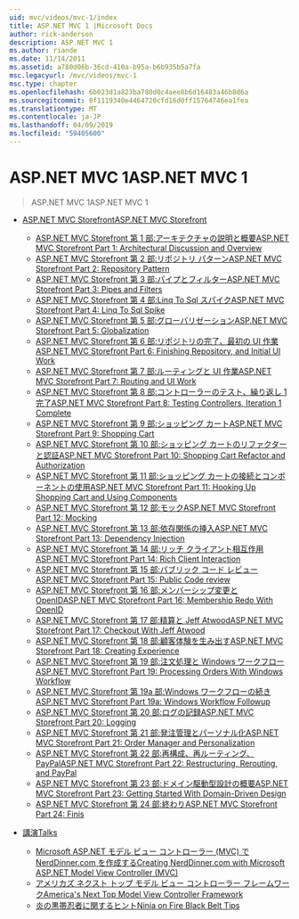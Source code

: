 ```yaml
---
uid: mvc/videos/mvc-1/index
title: ASP.NET MVC 1 |Microsoft Docs
author: rick-anderson
description: ASP.NET MVC 1
ms.author: riande
ms.date: 11/14/2011
ms.assetid: a780d06b-36cd-410a-b95a-b6b935b5a7fa
msc.legacyurl: /mvc/videos/mvc-1
msc.type: chapter
ms.openlocfilehash: 6b023d1a823ba780d0c4aee8b6d16483a46b8d6a
ms.sourcegitcommit: 0f1119340e4464720cfd16d0ff15764746ea1fea
ms.translationtype: MT
ms.contentlocale: ja-JP
ms.lasthandoff: 04/09/2019
ms.locfileid: "59405600"
---
```

# <a name="aspnet-mvc-1"></a><span data-ttu-id="03448-103">ASP.NET MVC 1</span><span class="sxs-lookup"><span data-stu-id="03448-103">ASP.NET MVC 1</span></span>

> <span data-ttu-id="03448-104">ASP.NET MVC 1</span><span class="sxs-lookup"><span data-stu-id="03448-104">ASP.NET MVC 1</span></span>


- [<span data-ttu-id="03448-105">ASP.NET MVC Storefront</span><span class="sxs-lookup"><span data-stu-id="03448-105">ASP.NET MVC Storefront</span></span>](aspnet-mvc-storefront/index.md)

    - [<span data-ttu-id="03448-106">ASP.NET MVC Storefront 第 1 部:アーキテクチャの説明と概要</span><span class="sxs-lookup"><span data-stu-id="03448-106">ASP.NET MVC Storefront Part 1: Architectural Discussion and Overview</span></span>](aspnet-mvc-storefront/aspnet-mvc-storefront-part-1-architectural-discussion-and-overview.md)
    - [<span data-ttu-id="03448-107">ASP.NET MVC Storefront 第 2 部:リポジトリ パターン</span><span class="sxs-lookup"><span data-stu-id="03448-107">ASP.NET MVC Storefront Part 2: Repository Pattern</span></span>](aspnet-mvc-storefront/aspnet-mvc-storefront-part-2-the-repository-pattern.md)
    - [<span data-ttu-id="03448-108">ASP.NET MVC Storefront 第 3 部:パイプとフィルター</span><span class="sxs-lookup"><span data-stu-id="03448-108">ASP.NET MVC Storefront Part 3: Pipes and Filters</span></span>](aspnet-mvc-storefront/aspnet-mvc-storefront-part-3-pipes-and-filters.md)
    - [<span data-ttu-id="03448-109">ASP.NET MVC Storefront 第 4 部:Linq To Sql スパイク</span><span class="sxs-lookup"><span data-stu-id="03448-109">ASP.NET MVC Storefront Part 4: Linq To Sql Spike</span></span>](aspnet-mvc-storefront/aspnet-mvc-storefront-part-4-linq-to-sql-spike.md)
    - [<span data-ttu-id="03448-110">ASP.NET MVC Storefront 第 5 部:グローバリゼーション</span><span class="sxs-lookup"><span data-stu-id="03448-110">ASP.NET MVC Storefront Part 5: Globalization</span></span>](aspnet-mvc-storefront/aspnet-mvc-storefront-part-5-globalization.md)
    - [<span data-ttu-id="03448-111">ASP.NET MVC Storefront 第 6 部:リポジトリの完了、最初の UI 作業</span><span class="sxs-lookup"><span data-stu-id="03448-111">ASP.NET MVC Storefront Part 6: Finishing Repository, and Initial UI Work</span></span>](aspnet-mvc-storefront/aspnet-mvc-storefront-part-6-finishing-the-repository-and-initial-ui-work.md)
    - [<span data-ttu-id="03448-112">ASP.NET MVC Storefront 第 7 部:ルーティングと UI 作業</span><span class="sxs-lookup"><span data-stu-id="03448-112">ASP.NET MVC Storefront Part 7: Routing and UI Work</span></span>](aspnet-mvc-storefront/aspnet-mvc-storefront-part-7-routing-and-ui-work.md)
    - [<span data-ttu-id="03448-113">ASP.NET MVC Storefront 第 8 部:コントローラーのテスト、繰り返し 1 完了</span><span class="sxs-lookup"><span data-stu-id="03448-113">ASP.NET MVC Storefront Part 8: Testing Controllers, Iteration 1 Complete</span></span>](aspnet-mvc-storefront/aspnet-mvc-storefront-part-8-testing-controllers-iteration-1-complete.md)
    - [<span data-ttu-id="03448-114">ASP.NET MVC Storefront 第 9 部:ショッピング カート</span><span class="sxs-lookup"><span data-stu-id="03448-114">ASP.NET MVC Storefront Part 9: Shopping Cart</span></span>](aspnet-mvc-storefront/aspnet-mvc-storefront-part-9-the-shopping-cart.md)
    - [<span data-ttu-id="03448-115">ASP.NET MVC Storefront 第 10 部:ショッピング カートのリファクターと認証</span><span class="sxs-lookup"><span data-stu-id="03448-115">ASP.NET MVC Storefront Part 10: Shopping Cart Refactor and Authorization</span></span>](aspnet-mvc-storefront/aspnet-mvc-storefront-part-10-shopping-cart-refactor-and-authorization.md)
    - [<span data-ttu-id="03448-116">ASP.NET MVC Storefront 第 11 部:ショッピング カートの接続とコンポーネントの使用</span><span class="sxs-lookup"><span data-stu-id="03448-116">ASP.NET MVC Storefront Part 11: Hooking Up Shopping Cart and Using Components</span></span>](aspnet-mvc-storefront/aspnet-mvc-storefront-part-11-hooking-up-the-shopping-cart-and-using-components.md)
    - [<span data-ttu-id="03448-117">ASP.NET MVC Storefront 第 12 部:モック</span><span class="sxs-lookup"><span data-stu-id="03448-117">ASP.NET MVC Storefront Part 12: Mocking</span></span>](aspnet-mvc-storefront/aspnet-mvc-storefront-part-12-mocking.md)
    - [<span data-ttu-id="03448-118">ASP.NET MVC Storefront 第 13 部:依存関係の挿入</span><span class="sxs-lookup"><span data-stu-id="03448-118">ASP.NET MVC Storefront Part 13: Dependency Injection</span></span>](aspnet-mvc-storefront/aspnet-mvc-storefront-part-13-dependency-injection.md)
    - [<span data-ttu-id="03448-119">ASP.NET MVC Storefront 第 14 部:リッチ クライアント相互作用</span><span class="sxs-lookup"><span data-stu-id="03448-119">ASP.NET MVC Storefront Part 14: Rich Client Interaction</span></span>](aspnet-mvc-storefront/aspnet-mvc-storefront-part-14-rich-client-interaction.md)
    - [<span data-ttu-id="03448-120">ASP.NET MVC Storefront 第 15 部:パブリック コード レビュー</span><span class="sxs-lookup"><span data-stu-id="03448-120">ASP.NET MVC Storefront Part 15: Public Code review</span></span>](aspnet-mvc-storefront/aspnet-mvc-storefront-part-15-public-code-review.md)
    - [<span data-ttu-id="03448-121">ASP.NET MVC Storefront 第 16 部:メンバーシップ変更と OpenID</span><span class="sxs-lookup"><span data-stu-id="03448-121">ASP.NET MVC Storefront Part 16: Membership Redo With OpenID</span></span>](aspnet-mvc-storefront/aspnet-mvc-storefront-part-16-membership-redo-with-openid.md)
    - [<span data-ttu-id="03448-122">ASP.NET MVC Storefront 第 17 部:精算と Jeff Atwood</span><span class="sxs-lookup"><span data-stu-id="03448-122">ASP.NET MVC Storefront Part 17: Checkout With Jeff Atwood</span></span>](aspnet-mvc-storefront/aspnet-mvc-storefront-part-17-checkout-with-jeff-atwood.md)
    - [<span data-ttu-id="03448-123">ASP.NET MVC Storefront 第 18 部:顧客体験を生み出す</span><span class="sxs-lookup"><span data-stu-id="03448-123">ASP.NET MVC Storefront Part 18: Creating Experience</span></span>](aspnet-mvc-storefront/aspnet-mvc-storefront-part-18-creating-an-experience.md)
    - [<span data-ttu-id="03448-124">ASP.NET MVC Storefront 第 19 部:注文処理と Windows ワークフロー</span><span class="sxs-lookup"><span data-stu-id="03448-124">ASP.NET MVC Storefront Part 19: Processing Orders With Windows Workflow</span></span>](aspnet-mvc-storefront/aspnet-mvc-storefront-part-19-processing-orders-with-windows-workflow.md)
    - [<span data-ttu-id="03448-125">ASP.NET MVC Storefront 第 19a 部:Windows ワークフローの続き</span><span class="sxs-lookup"><span data-stu-id="03448-125">ASP.NET MVC Storefront Part 19a: Windows Workflow Followup</span></span>](aspnet-mvc-storefront/aspnet-mvc-storefront-part-19a-windows-workflow-followup.md)
    - [<span data-ttu-id="03448-126">ASP.NET MVC Storefront 第 20 部:ログの記録</span><span class="sxs-lookup"><span data-stu-id="03448-126">ASP.NET MVC Storefront Part 20: Logging</span></span>](aspnet-mvc-storefront/aspnet-mvc-storefront-part-20-logging.md)
    - [<span data-ttu-id="03448-127">ASP.NET MVC Storefront 第 21 部:発注管理とパーソナル化</span><span class="sxs-lookup"><span data-stu-id="03448-127">ASP.NET MVC Storefront Part 21: Order Manager and Personalization</span></span>](aspnet-mvc-storefront/aspnet-mvc-storefront-part-21-order-manager-and-personalization.md)
    - [<span data-ttu-id="03448-128">ASP.NET MVC Storefront 第 22 部:再構成、再ルーティング、PayPal</span><span class="sxs-lookup"><span data-stu-id="03448-128">ASP.NET MVC Storefront Part 22: Restructuring, Rerouting, and PayPal</span></span>](aspnet-mvc-storefront/aspnet-mvc-storefront-part-22-restructuring-rerouting-and-paypal.md)
    - [<span data-ttu-id="03448-129">ASP.NET MVC Storefront 第 23 部:ドメイン駆動型設計の概要</span><span class="sxs-lookup"><span data-stu-id="03448-129">ASP.NET MVC Storefront Part 23: Getting Started With Domain-Driven Design</span></span>](aspnet-mvc-storefront/aspnet-mvc-storefront-part-23-getting-started-with-domain-driven-design.md)
    - [<span data-ttu-id="03448-130">ASP.NET MVC Storefront 第 24 部:終わり</span><span class="sxs-lookup"><span data-stu-id="03448-130">ASP.NET MVC Storefront Part 24: Finis</span></span>](aspnet-mvc-storefront/aspnet-mvc-storefront-part-24-finis.md)
- [<span data-ttu-id="03448-131">講演</span><span class="sxs-lookup"><span data-stu-id="03448-131">Talks</span></span>](conference-presentations/index.md)

    - [<span data-ttu-id="03448-132">Microsoft ASP.NET モデル ビュー コントローラー (MVC) で NerdDinner.com を作成する</span><span class="sxs-lookup"><span data-stu-id="03448-132">Creating NerdDinner.com with Microsoft ASP.NET Model View Controller (MVC)</span></span>](conference-presentations/creating-nerddinnercom-with-microsoft-aspnet-model-view-controller-mvc.md)
    - [<span data-ttu-id="03448-133">アメリカズ ネクスト トップ モデル ビュー コントローラー フレームワーク</span><span class="sxs-lookup"><span data-stu-id="03448-133">America's Next Top Model View Controller Framework</span></span>](conference-presentations/americas-next-top-model-view-controller-framework.md)
    - [<span data-ttu-id="03448-134">炎の黒帯忍者に関するヒント</span><span class="sxs-lookup"><span data-stu-id="03448-134">Ninja on Fire Black Belt Tips</span></span>](conference-presentations/ninja-on-fire-black-belt-tips.md)

